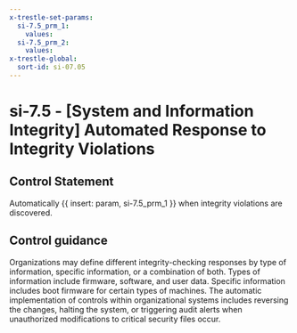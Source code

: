 ```yaml
---
x-trestle-set-params:
  si-7.5_prm_1:
    values:
  si-7.5_prm_2:
    values:
x-trestle-global:
  sort-id: si-07.05
---
```


# si-7.5 - \[System and Information Integrity\] Automated Response to Integrity Violations

## Control Statement

Automatically {{ insert: param, si-7.5_prm_1 }} when integrity violations are discovered.

## Control guidance

Organizations may define different integrity-checking responses by type of information, specific information, or a combination of both. Types of information include firmware, software, and user data. Specific information includes boot firmware for certain types of machines. The automatic implementation of controls within organizational systems includes reversing the changes, halting the system, or triggering audit alerts when unauthorized modifications to critical security files occur.
